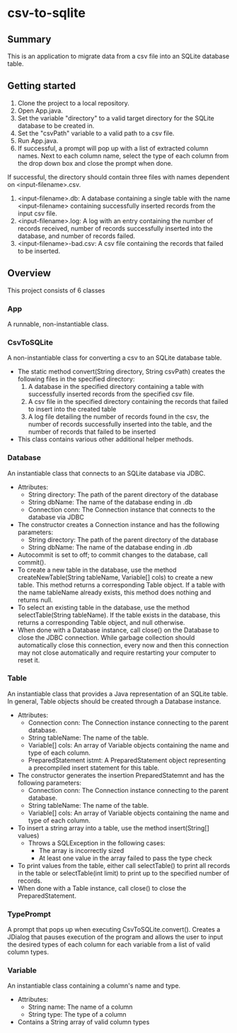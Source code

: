 # csv-to-sqlite

## Summary
This is an application to migrate data from a csv file into an SQLite database table.

## Getting started
1) Clone the project to a local repository.
2) Open App.java.
3) Set the variable "directory" to a valid target directory for the SQLite database to be created in.
4) Set the "csvPath" variable to a valid path to a csv file.
5) Run App.java.
6) If successful, a prompt will pop up with a list of extracted column names. Next to each column name, select the type of each column from the drop down box and close the prompt when done.

If successful, the directory should contain three files with names dependent on \<input-filename\>.csv.
1) \<input-filename\>.db: A database containing a single table with the name \<input-filename\> containing successfully inserted records from the input csv file.
2) \<input-filename\>.log: A log with an entry containing the number of records received, number of records successfully inserted into the database, and number of records failed.
3) \<input-filename\>-bad.csv: A csv file containing the records that failed to be inserted.

## Overview
This project consists of 6 classes

### App
A runnable, non-instantiable class.

### CsvToSQLite
A non-instantiable class for converting a csv to an SQLite database table. 

- The static method convert(String directory, String csvPath) creates the following files in the specified directory:
   1) A database in the specified directory containing a table with successfully inserted records from the specified csv file.
   2) A csv file in the specified directory containing the records that failed to insert into the created table
   3) A log file detailing the number of records found in the csv, the number of records successfully inserted into the table, and the number of records that failed to be inserted
- This class contains various other additional helper methods.
  
### Database
An instantiable class that connects to an SQLite database via JDBC.
- Attributes:
  - String directory: The path of the parent directory of the database
  - String dbName: The name of the database ending in .db
  - Connection conn: The Connection instance that connects to the database via JDBC
- The constructor creates a Connection instance and has the following parameters:
  - String directory: The path of the parent directory of the database
  - String dbName: The name of the database ending in .db
- Autocommit is set to off; to commit changes to the database, call commit().
- To create a new table in the database, use the method createNewTable(String tableName, Variable[] cols) to create a new table. This method returns a corresponding Table object. If a table with the name tableName already exists, this method does nothing and returns null.
- To select an existing table in the database, use the method selectTable(String tableName). If the table exists in the database, this returns a corresponding Table object, and null otherwise.
- When done with a Database instance, call close() on the Database to close the JDBC connection. While garbage collection should automatically close this connection, every now and then this connection may not close automatically and require restarting your computer to reset it.
  
### Table
An instantiable class that provides a Java representation of an SQLite table. In general, Table objects should be created through a Database instance.
- Attributes:
  - Connection conn: The Connection instance connecting to the parent database.
  - String tableName: The name of the table.
  - Variable[] cols: An array of Variable objects containing the name and type of each column.
  - PreparedStatement istmt: A PreparedStatement object representing a precompiled insert statement for this table.
- The constructor generates the insertion PreparedStatemnt and has the following parameters:
  - Connection conn: The Connection instance connecting to the parent database.
  - String tableName: The name of the table.
  - Variable[] cols: An array of Variable objects containing the name and type of each column.
- To insert a string array into a table, use the method insert(String[] values)
  - Throws a SQLException in the following cases:
    - The array is incorrectly sized
    - At least one value in the array failed to pass the type check
- To print values from the table, either call selectTable() to print all records in the table or selectTable(int limit) to print up to the specified number of records.
- When done with a Table instance, call close() to close the PreparedStatement.

### TypePrompt
A prompt that pops up when executing CsvToSQLite.convert(). Creates a JDialog that pauses execution of the program and allows the user to input the desired types of each column for each variable from a list of valid column types.

### Variable
An instantiable class containing a column's name and type.
- Attributes:
  - String name: The name of a column
  - String type: The type of a column
- Contains a String array of valid column types
